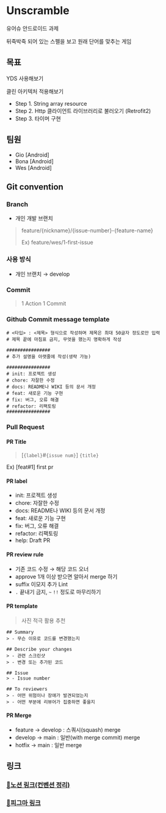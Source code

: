 # Unscramble

유어슈 안드로이드 과제

뒤죽박죽 되어 있는 스펠을 보고 원래 단어를 맞추는 게임

## 목표

YDS 사용해보기

클린 아키텍처 적용해보기

- Step 1. String array resource
- Step 2. Http 클라이언트 라이브러리로 불러오기 (Retrofit2)
- Step 3. 타이머 구현

## 팀원

- Gio [Android]
- Bona [Android]
- Wes [Android]

## Git convention

### Branch

- 개인 개발 브랜치

> feature/{nickname}/{issue-number}-{feature-name}
>
> Ex) feature/wes/1-first-issue


### 사용 방식

- 개인 브랜치 → develop

### Commit

> 1 Action 1 Commit

### Github Commit message template

```
# <타입> : <제목> 형식으로 작성하며 제목은 최대 50글자 정도로만 입력
# 제목 끝에 마침표 금지, 무엇을 했는지 명확하게 작성

################
# 추가 설명을 아랫줄에 작성(생략 가능)

################
# init: 프로젝트 생성
# chore: 자잘한 수정
# docs: README나 WIKI 등의 문서 개정
# feat: 새로운 기능 구현
# fix: 버그, 오류 해결
# refactor: 리팩토링
################
```

### Pull Request

#### PR Title

> [`{label}`#`{issue num}`] `{title}`
>

Ex) [feat#1] first pr

#### PR label

- init: 프로젝트 생성
- chore: 자잘한 수정
- docs: README나 WIKI 등의 문서 개정
- feat: 새로운 기능 구현
- fix: 버그, 오류 해결
- refactor: 리팩토링
- help: Draft PR

#### PR review rule

- 기존 코드 수정 → 해당 코드 오너
- approve 1개 이상 받으면 알아서 merge 하기
- suffix 이모지 추가 Lint
- `.` 끝내기 금지, `~` `!!` 정도로 마무리하기

#### PR template

> 사진 적극 활용 추천
>

```
## Summary
> - 무슨 이유로 코드를 변경했는지

## Describe your changes
> - 관련 스크린샷
> - 변경 또는 추가된 코드

## Issue
> - Issue number

## To reviewers
> - 어떤 위험이나 장애가 발견되었는지
> - 어떤 부분에 리뷰어가 집중하면 좋을지
```

#### PR Merge

- feature → develop : 스쿼시(squash) merge
- develop → main : 일반(with merge commit) merge
- hotfix → main : 일반 merge



## 링크

### [📄노션 링크(컨벤션 정리)](https://www.notion.so/yourssu/Unscramble-3-1477f873b2b8491baa5fffd895810356?pvs=4)

### [🎨피그마 링크](https://www.figma.com/file/XZFGNqNBGFRFTMNFeO0ZHN/%EC%95%88%EB%93%9C%EB%A1%9C%EC%9D%B4%EB%93%9C-%EC%9D%B8%ED%81%90%EB%B2%A0%EC%9D%B4%ED%8C%85-%EA%B3%BC%EC%A0%9C-Unscramble?type=design&node-id=0%3A1&mode=design&t=RJT2CYopdvzJ0C5p-1)


